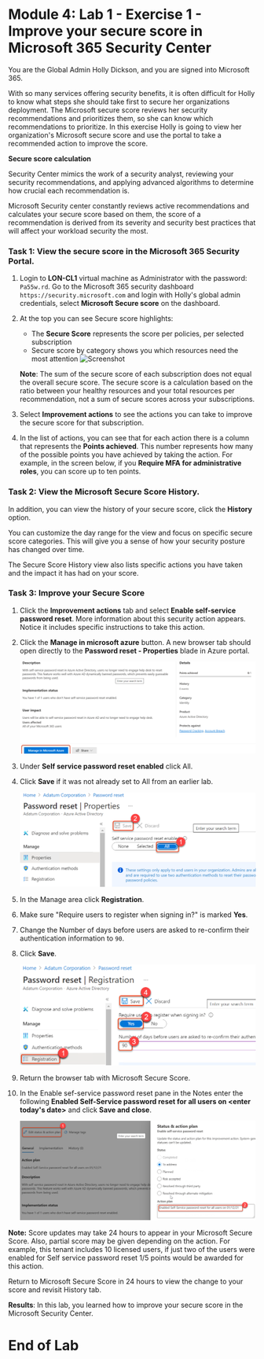 # Module 4: Lab 1 - Exercise 1 - Improve your secure score in Microsoft 365 Security Center

You are the Global Admin Holly Dickson, and you are signed into Microsoft 365.

With so many services offering security benefits, it is often difficult for Holly to know what steps she should take first to secure her organizations deployment. The Microsoft secure score reviews her security recommendations and prioritizes them, so she can know which recommendations to prioritize. In this exercise Holly is going to view her organization's Microsoft secure score and use the portal to take a recommended action to improve the score.

**Secure score calculation**

Security Center mimics the work of a security analyst, reviewing your security recommendations, and applying advanced algorithms to determine how crucial each recommendation is.

Microsoft Security center constantly reviews active recommendations and calculates your secure score based on them, the score of a recommendation is derived from its severity and security best practices that will affect your workload security the most.


### Task 1: View the secure score in the Microsoft 365 Security Portal.

1.  Login to **LON-CL1** virtual machine as Administrator with the password: `Pa55w.rd`. Go to the Microsoft 365 security dashboard `https://security.microsoft.com` and login with Holly's global admin credentials, select **Microsoft Secure score** on the dashboard.

2.  At the top you can see Secure score highlights:

       - The **Secure Score** represents the score per policies, per selected subscription
       - Secure score by category shows you which resources need the most attention
       ![Screenshot](../Media/SecureScore.png)
    
      **Note**: The sum of the secure score of each subscription does not equal the overall secure score. The secure score is a calculation based on the ratio between your healthy resources and your total resources per recommendation, not a sum of secure scores across your subscriptions.
       
3.  Select **Improvement actions** to see the actions you can take to improve the secure score for that subscription.

4.  In the list of actions, you can see that for each action there is a column that represents the **Points achieved**. This number represents how many of the possible points you have achieved by taking the action. For example, in the screen below, if you **Require MFA for administrative roles**, you can score up to ten points.


### Task 2: View the Microsoft Secure Score History.


In addition, you can view the history of your secure score, click the **History** option.  

You can customize the day range for the view and focus on specific secure score categories.  This will give you a sense of how your security posture has changed over time.

The Secure Score History view also lists specific actions you have taken and the impact it has had on your score.

### Task 3: Improve your Secure Score

1.  Click the **Improvement actions** tab and select **Enable self-service password reset**. More information about this security action appears. Notice it includes specific instructions to take this action.

2.  Click the **Manage in microsoft azure** button.  A new browser tab should open directly to the **Password reset - Properties** blade in Azure portal.


       ![](../Media/68.png)
  
3.  Under **Self service password reset enabled** click All. 

4.  Click **Save** if it was not already set to All from an earlier lab.

       ![](../Media/69.png)

5.  In the Manage area click **Registration**.

6.  Make sure "Require users to register when signing in?" is marked **Yes**.
 
7.  Change the Number of days before users are asked to re-confirm their authentication information to `90`.

8.  Click **Save**.

       ![](../Media/70.png)

9.  Return the browser tab with Microsoft Secure Score.

10. In the Enable sef-service password reset pane in the Notes enter the following **Enabled Self-Service password reset for all users on <enter today's date>** and click **Save and close**.

       ![](../Media/72.png)

**Note:**  Score updates may take 24 hours to appear in your Microsoft Secure Score.  Also, partial score may be given depending on the action.  For example, this tenant includes 10 licensed users, if just two of the users were enabled for Self service password reset 1/5 points would be awarded for this action.

Return to Microsoft Secure Score in 24 hours to view the change to your score and revisit History tab.

**Results**: In this lab, you learned how to improve your secure score in the Microsoft Security Center.


# End of Lab 
